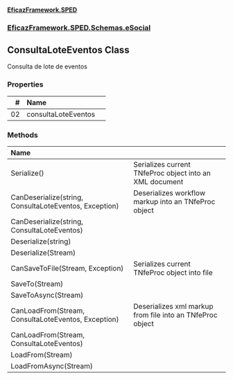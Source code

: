 #### [EficazFramework.SPED](EficazFrameworkSPED.md 'EficazFramework SPED')
### [EficazFramework.SPED.Schemas.eSocial](EficazFramework.SPED.Schemas.eSocial.md 'EficazFramework.SPED.Schemas.eSocial')

## ConsultaLoteEventos Class

Consulta de lote de eventos
### Properties

| # | Name | |
| ---: | :--- | :--- |
| 02 | consultaLoteEventos |  |
### Methods

| Name | |
| :--- | :--- |
| Serialize() | Serializes current TNfeProc object into an XML document |
| CanDeserialize(string, ConsultaLoteEventos, Exception) | Deserializes workflow markup into an TNfeProc object |
| CanDeserialize(string, ConsultaLoteEventos) |  |
| Deserialize(string) |  |
| Deserialize(Stream) |  |
| CanSaveToFile(Stream, Exception) | Serializes current TNfeProc object into file |
| SaveTo(Stream) |  |
| SaveToAsync(Stream) |  |
| CanLoadFrom(Stream, ConsultaLoteEventos, Exception) | Deserializes xml markup from file into an TNfeProc object |
| CanLoadFrom(Stream, ConsultaLoteEventos) |  |
| LoadFrom(Stream) |  |
| LoadFromAsync(Stream) |  |
